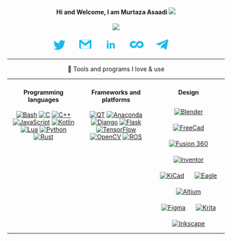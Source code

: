 
<h4 align="center"> Hi and Welcome, I am Murtaza Asaadi <img src="https://media.giphy.com/media/hvRJCLFzcasrR4ia7z/giphy.gif" width="18px"></h4>

<!-- https://github.com/DenverCoder1/readme-typing-svg -->
<p align="center">
  <img src="https://readme-typing-svg.herokuapp.com/?lines=Full-stack%20web%20and%20app%20developer;Experienced%20UI%2FUX%20Designer;10%2B%20years%20of%20coding%20experience;Always%20learning%20new%20things&font=Fira%20Code&center=true&width=440&height=45&color=18baeb&vCenter=true&size=22](https://readme-typing-svg.herokuapp.com?color=FF3F84&lines=Enjoying+learning;Electrical+engineer;Embedded+developer;CAD+designer">
</p>


<!-- Social icons section -->
<p align="center">
  <a href="https://twitter.com/makerlik"><img width="32px" alt="Twitter" title="Twitter" src="src/icons/twitter.png"/></a>
  &#8287;&#8287;&#8287;&#8287;&#8287;
  <a href="murtazamakasaadi@gmail.com"><img width="32px" alt="Gmail" title="Gmail" src="src/icons/gmail.png"/></a>
  &#8287;&#8287;&#8287;&#8287;&#8287;
  <a href="https://www.linkedin.com/in/murtaza-asaadi-9b583a138/"><img width="32px" alt="Linkedin" title="Linkedin" src="src/icons/linkedin.png"/></a>
  &#8287;&#8287;&#8287;&#8287;&#8287;
  <a href="https://www.coursera.org/user/58aafc3c99e17d0c95a731c88c263bb2"><img width="32px" alt="Coursera" title="Coursera" src="src/icons/coursera.png"></a>
  &#8287;&#8287;&#8287;&#8287;&#8287;
  <a href="https://t.me/makerlik"><img width="32px" alt="Telegram" title="Telegram" src="src/icons/telegram.png"/></a>
  &#8287;&#8287;&#8287;&#8287;&#8287;
</p>

---
<p align="center"> 🔨 Tools and programs I love & use </p>

<table>
  <tr>
  <td valign="top" width="33%">

  <h4 align="center">Programming languages</h4>  
<div align="center">  
    <a href="https://www.gnu.org/software/bash/"><img alt="Bash" src="https://img.shields.io/badge/shell_script-%23121011.svg?style=for-the-badge&logo=gnu-bash&logoColor=white"></a>
    <a href="https://en.wikipedia.org/wiki/C_(programming_language)"><img alt="C" src="https://img.shields.io/badge/c-%2300599C.svg?style=for-the-badge&logo=c&logoColor=white"></a>
    <a href="https://en.wikipedia.org/wiki/C%2B%2B"><img alt="C++" src="https://img.shields.io/badge/c++-%2300599C.svg?style=for-the-badge&logo=c%2B%2B&logoColor=white"></a>
    <a href="https://en.wikipedia.org/wiki/JavaScript"><img alt="JavaScript" src="https://img.shields.io/badge/javascript-%23323330.svg?style=for-the-badge&logo=javascript&logoColor=%23F7DF1E"></a>
    <a href="https://kotlinlang.org/"><img alt="Kotlin" src="https://img.shields.io/badge/kotlin-%230095D5.svg?style=for-the-badge&logo=kotlin&logoColor=white"></a>
      <a href="https://www.lua.org/"><img alt="Lua" src="https://img.shields.io/badge/lua-%232C2D72.svg?style=for-the-badge&logo=lua&logoColor=white"></a>
    <a href="https://www.python.org/"><img alt="Python" src="https://img.shields.io/badge/python-3670A0?style=for-the-badge&logo=python&logoColor=ffdd54"></a>
    <a href="https://www.rust-lang.org/"><img alt="Rust" src="https://img.shields.io/badge/rust-%23000000.svg?style=for-the-badge&logo=rust&logoColor=white"></a>
</div>
  </td>
  <td valign="top" width="33%">

<h4 align="center">Frameworks and platforms</h4> 
  <div align="center"> 
    <a href="https://www.qt.io/"><img alt="QT" src="https://img.shields.io/badge/Qt-%23217346.svg?style=for-the-badge&logo=Qt&logoColor=white"></a>
    <a href="https://www.anaconda.com/"><img alt="Anaconda" src="https://img.shields.io/badge/Anaconda-%2344A833.svg?style=for-the-badge&logo=anaconda&logoColor=white"></a>
    <a href="https://www.djangoproject.com/"><img alt="Django" src="https://img.shields.io/badge/django-%23092E20.svg?style=for-the-badge&logo=django&logoColor=white"></a>
    <a href="https://flask.palletsprojects.com/en/2.1.x/"><img alt="Flask" src="https://img.shields.io/badge/flask-%23000.svg?style=for-the-badge&logo=flask&logoColor=white"></a>
    <a href="https://www.tensorflow.org/"><img alt="TensorFlow" src="https://img.shields.io/badge/TensorFlow-FF6F00?style=for-the-badge&logo=tensorflow&logoColor=white"></a>
    <a href="https://opencv.org/"><img alt="OpenCV" src="https://img.shields.io/badge/opencv-%23white.svg?style=for-the-badge&logo=opencv&logoColor=white"></a>
    <a href="https://www.ros.org/"><img alt="ROS" src="https://img.shields.io/badge/ros-%230A0FF9.svg?style=for-the-badge&logo=ros&logoColor=white"></a>
</div>
  </td>
  <td valign="top" width="33%">

<h4 align="center">Design</h4>   
<div align="center">  
 <a href="https://www.blender.org/"><img alt="Blender" style="margin: 10px" src="https://img.shields.io/badge/blender-%23F5792A.svg?style=for-the-badge&logo=blender&logoColor=white"/></a>
 <a href="https://www.freecadweb.org/"><img alt="FreeCad" style="margin: 10px" src="https://img.shields.io/badge/freecad-FD3A5C.svg?style=for-the-badge&logo=&logoColor=white"/></a>
 <a href="https://www.autodesk.com/products/fusion-360/overview?term=1-YEAR&tab=subscription"><img alt="Fusion 360" style="margin: 10px" src="https://img.shields.io/badge/fusion 360-%23F5792A.svg?style=for-the-badge&logo=&logoColor=white"/></a>
 <a href="https://www.autodesk.com/products/inventor/overview?term=1-YEAR&tab=subscription"><img alt="Inventor" style="margin: 10px" src="https://img.shields.io/badge/inventor-%23F5792A.svg?style=for-the-badge&logo=&logoColor=white"/></a>
 <a href="https://www.kicad.org/"><img alt="KiCad" style="margin: 10px" src="https://img.shields.io/badge/kicad-0078D4.svg?style=for-the-badge&logo=&=white"/></a>
 <a href="https://www.autodesk.com/products/eagle/overview"><img alt="Eagle" style="margin: 10px" src="https://img.shields.io/badge/eagle-%23F5792A.svg?style=for-the-badge&logo=&=white"/></a>
 <a href="https://www.altium.com/"><img alt="Altium" style="margin: 10px" src="https://img.shields.io/badge/altium-000000.svg?style=for-the-badge&logo=&=white"/></a>
  <a href="https://www.figma.com/"><img alt="Figma" style="margin: 10px" src="https://img.shields.io/badge/figma-%23F24E1E.svg?style=for-the-badge&logo=figma&logoColor=white"/></a>
  <a href="https://krita.org/en/"><img alt="Krita" style="margin: 10px" src="https://img.shields.io/badge/Krita-203759?style=for-the-badge&logo=krita&logoColor=EEF37B"/></a>
  <a href="https://inkscape.org/"><img alt="Inkscape" style="margin: 10px" src="https://img.shields.io/badge/Inkscape-e0e0e0?style=for-the-badge&logo=inkscape&logoColor=080A13"/></a>
</div>
  </td>
  </tr>
</table> 

